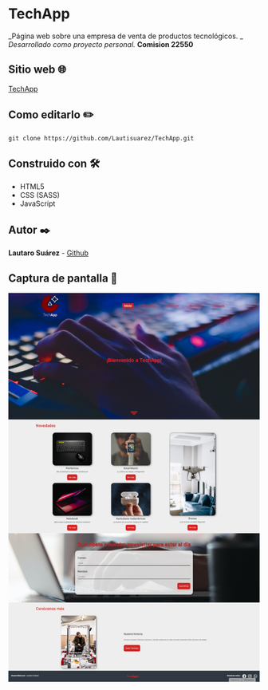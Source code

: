 # TechApp
_Página web sobre una empresa de venta de productos tecnológicos. _
_Desarrollado como proyecto personal._
**Comision 22550**

## Sitio web 🌐
<a href="https://lautisuarez.github.io/TechApp/" target="_blank">TechApp</a>

## Como editarlo ✏️
```
git clone https://github.com/Lautisuarez/TechApp.git
```

## Construido con 🛠️
* HTML5
* CSS (SASS)
* JavaScript

## Autor ✒️
**Lautaro Suárez** - [Github](https://github.com/Lautisuarez)

## Captura de pantalla 📸
<img src="/Screenshot.png"></img>
